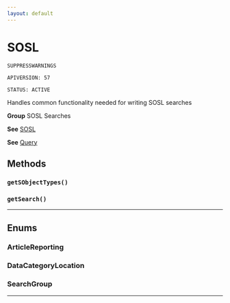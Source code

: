 ```yaml
---
layout: default
---
```

# SOSL

`SUPPRESSWARNINGS`

`APIVERSION: 57`

`STATUS: ACTIVE`

Handles common functionality needed for writing SOSL searches


**Group** SOSL Searches


**See** [SOSL](./SOSL.md)


**See** [Query](../SOQL-Queries/Query.md)

## Methods
### `getSObjectTypes()`
### `getSearch()`
---
## Enums
### ArticleReporting

### DataCategoryLocation

### SearchGroup

---
